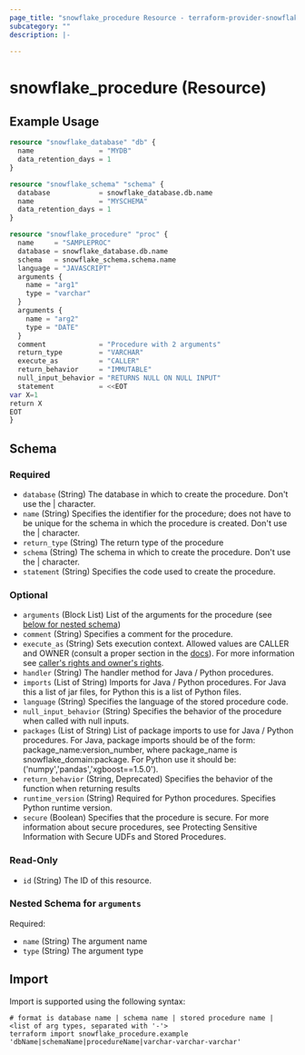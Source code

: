```yaml
---
page_title: "snowflake_procedure Resource - terraform-provider-snowflake"
subcategory: ""
description: |-
  
---
```


# snowflake_procedure (Resource)



## Example Usage

```terraform
resource "snowflake_database" "db" {
  name                = "MYDB"
  data_retention_days = 1
}

resource "snowflake_schema" "schema" {
  database            = snowflake_database.db.name
  name                = "MYSCHEMA"
  data_retention_days = 1
}

resource "snowflake_procedure" "proc" {
  name     = "SAMPLEPROC"
  database = snowflake_database.db.name
  schema   = snowflake_schema.schema.name
  language = "JAVASCRIPT"
  arguments {
    name = "arg1"
    type = "varchar"
  }
  arguments {
    name = "arg2"
    type = "DATE"
  }
  comment             = "Procedure with 2 arguments"
  return_type         = "VARCHAR"
  execute_as          = "CALLER"
  return_behavior     = "IMMUTABLE"
  null_input_behavior = "RETURNS NULL ON NULL INPUT"
  statement           = <<EOT
var X=1
return X
EOT
}
```

<!-- schema generated by tfplugindocs -->
## Schema

### Required

- `database` (String) The database in which to create the procedure. Don't use the | character.
- `name` (String) Specifies the identifier for the procedure; does not have to be unique for the schema in which the procedure is created. Don't use the | character.
- `return_type` (String) The return type of the procedure
- `schema` (String) The schema in which to create the procedure. Don't use the | character.
- `statement` (String) Specifies the code used to create the procedure.

### Optional

- `arguments` (Block List) List of the arguments for the procedure (see [below for nested schema](#nestedblock--arguments))
- `comment` (String) Specifies a comment for the procedure.
- `execute_as` (String) Sets execution context. Allowed values are CALLER and OWNER (consult a proper section in the [docs](https://docs.snowflake.com/en/sql-reference/sql/create-procedure#id1)). For more information see [caller's rights and owner's rights](https://docs.snowflake.com/en/developer-guide/stored-procedure/stored-procedures-rights).
- `handler` (String) The handler method for Java / Python procedures.
- `imports` (List of String) Imports for Java / Python procedures. For Java this a list of jar files, for Python this is a list of Python files.
- `language` (String) Specifies the language of the stored procedure code.
- `null_input_behavior` (String) Specifies the behavior of the procedure when called with null inputs.
- `packages` (List of String) List of package imports to use for Java / Python procedures. For Java, package imports should be of the form: package_name:version_number, where package_name is snowflake_domain:package. For Python use it should be: ('numpy','pandas','xgboost==1.5.0').
- `return_behavior` (String, Deprecated) Specifies the behavior of the function when returning results
- `runtime_version` (String) Required for Python procedures. Specifies Python runtime version.
- `secure` (Boolean) Specifies that the procedure is secure. For more information about secure procedures, see Protecting Sensitive Information with Secure UDFs and Stored Procedures.

### Read-Only

- `id` (String) The ID of this resource.

<a id="nestedblock--arguments"></a>
### Nested Schema for `arguments`

Required:

- `name` (String) The argument name
- `type` (String) The argument type

## Import

Import is supported using the following syntax:

```shell
# format is database name | schema name | stored procedure name | <list of arg types, separated with '-'>
terraform import snowflake_procedure.example 'dbName|schemaName|procedureName|varchar-varchar-varchar'
```
